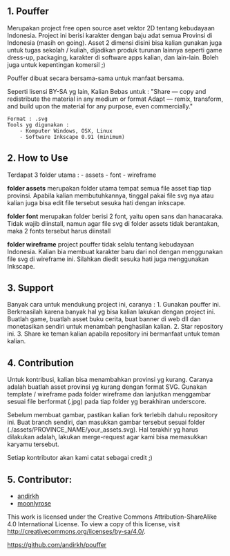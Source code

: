 ## 1. Pouffer
Merupakan project free open source aset vektor 2D tentang kebudayaan Indonesia. Project ini berisi karakter dengan baju adat semua Provinsi di Indonesia (masih on going). Asset 2 dimensi disini bisa kalian gunakan juga untuk tugas sekolah / kuliah, dijadikan produk turunan lainnya seperti game dress-up, packaging, karakter di software apps kalian, dan lain-lain. Boleh juga untuk kepentingan komersil ;)

Pouffer dibuat secara bersama-sama untuk manfaat bersama.

Seperti lisensi BY-SA yg lain, Kalian Bebas untuk :
"Share — copy and redistribute the material in any medium or format
Adapt — remix, transform, and build upon the material
for any purpose, even commercially."

	Format : .svg
	Tools yg digunakan :
		- Komputer Windows, OSX, Linux
		- Software Inkscape 0.91 (minimum)

## 2. How to Use
Terdapat 3 folder utama :
		- assets
		- font
		- wireframe

**folder assets** merupakan folder utama tempat semua file asset tiap tiap provinsi. Apabila kalian membutuhkannya, tinggal pakai file svg nya atau kalian juga bisa edit file tersebut sesuka hati dengan inkscape.

**folder font** merupakan folder berisi 2 font, yaitu open sans dan hanacaraka. Tidak wajib diinstall, namun agar file svg di folder assets tidak berantakan, maka 2 fonts tersebut harus diinstall

**folder wireframe** project pouffer tidak selalu tentang kebudayaan Indonesia. Kalian bia membuat karakter baru dari nol dengan menggunakan file svg di wireframe ini. Silahkan diedit sesuka hati juga menggunakan Inkscape.

## 3. Support
Banyak cara untuk mendukung project ini, caranya :
		1. Gunakan pouffer ini. Berkreasilah karena banyak hal yg bisa kalian lakukan dengan project ini. Buatlah game, buatlah asset buku cerita, buat banner di web dll dan monetasikan sendiri untuk menambah penghasilan kalian.
		2. Star repository ini.
		3. Share ke teman kalian apabila repository ini bermanfaat untuk teman kalian.

## 4. Contribution
Untuk kontribusi, kalian bisa menambahkan provinsi yg kurang. Caranya adalah buatlah asset provinsi yg kurang dengan format SVG. Gunakan template / wireframe pada folder wireframe dan lanjutkan menggambar sesuai file berformat (.jpg) pada tiap folder yg berakhiran underscore.

Sebelum membuat gambar, pastikan kalian fork terlebih dahulu repository ini. Buat branch sendiri, dan masukkan gambar tersebut sesuai folder (./assets/PROVINCE_NAME/your_assets.svg). Hal terakhir yg harus dilakukan adalah, lakukan merge-request agar kami bisa memasukkan karyamu tersebut.

Setiap kontributor akan kami catat sebagai credit ;)

## 5. Contributor:
- [andirkh](https://github.com/andirkh)
- [moonlyrose](https://www.kaskus.co.id/profile/viewallposts/2397768)


This work is licensed under the Creative Commons Attribution-ShareAlike 4.0 International License. To view a copy of this license, visit http://creativecommons.org/licenses/by-sa/4.0/.

https://github.com/andirkh/pouffer
